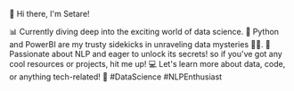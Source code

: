 👋 Hi there, I'm Setare!

📊 Currently diving deep into the exciting world of data science.
🐍 Python and PowerBI are my trusty sidekicks in unraveling data mysteries 🕵️‍♂️.
📝 Passionate about NLP and eager to unlock its secrets! so if you've got any cool resources or projects, hit me up!
💻 Let's learn more about data, code, or anything tech-related! 
🚀 #DataScience #NLPEnthusiast
